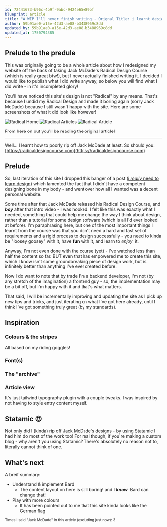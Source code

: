 ```yaml
---
id: 72441673-b96c-4b9f-9abc-9424e65e89bf
blueprint: article
title: "A WIP I'll never finish writing - Orignal Title: i learnt design. (kinda?)"
author: 59b91ae0-a15e-42d3-ae08-b3488969c8dd
updated_by: 59b91ae0-a15e-42d3-ae08-b3488969c8dd
updated_at: 1750794385
---
```

## Prelude to the predule

This was originally going to be a whole article about how I redesigned my website off the back of taking Jack McDade's Radical Design Course (which is really great btw!), but I never actually finished writing it. I decided I would like to publish what I did write anyway, so below you will find what I did write - in it's incompleted glory!

You'll have noticed this site's design is not "Radical" by any means. That's because I undid my Radical Design and made it boring again (sorry Jack McDade) because I still wasn't happy with the site. Here are some screenshots of what it did look like however!

![Radical Home](/assets/images/radical-site/radical-home.png)
![Radical Articles](/assets/images/radical-site/radical-articles.png)
![Radical Article](/assets/images/radical-site/radical-article.png)

From here on out you'll be reading the original article!

---

Well... I learnt how to poorly rip off Jack McDade at least.
So should you:
[https://radicaldesigncourse.com](https://radicaldesigncourse.com)

## Prelude

So, last iteration of this site I dropped this banger of a post ([i _really_ need to learn design](/articles/i-really-need-to-learn-design)) which lamented the fact that I didn't have a competent designing bone in my body - and went over how all I wanted was a decent personal website.

Some time after that Jack McDade released his Radical Design Course, and **_boy_** after that intro video - I was hooked. I felt like this was exactly what I needed, something that could help me change the way I think about design, rather than a tutorial for some design software (which is all I'd ever looked at before). I'm paraphrasing here, but one of the most important things I learnt from the course was that you don't need a hard and fast set of requirements and a rigid process to design successfully - you need to kinda be "loosey goosey" with it, have **fun** with it, and learn to _enjoy_&nbsp; it.

Anyway, I'm not even done with the course (yet) - I've watched less than half the content so far. BUT even that has empowered me to create this site, which I know isn't some groundbreaking piece of design work, but is infinitely better than anything I've ever created before.

Now I do want to note that by trade I'm a backend developer, I'm not (by any stretch of the imagination) a frontend guy - so, the implementation may be a bit off, but I'm happy with it and that's what matters.

That said, I will be incrementally improving and updating the site as I pick up new tips and tricks, and just iterating on what I've got here already, until I think I've got something truly great (by my standards).

## Inspiration

### Colours & the stripes

All based on my riding goggles!

### Font(s)

### The "archive"

### Article view

It's just tailwind typography plugin with a couple tweaks. I was inspired by not having to style entry content myself.

## Statamic 😍

Not only did I (kinda) rip off Jack McDade's designs - by using Statamic I had him do most of the work too!
For real though, if you're making a custom blog - why aren't you using Statamic? There's absolutely no reason not to, literally cannot think of one.

## What's next

A breif summary:
- Understand & implement Bard
	- The content layout on here is still boring! and I **_know_**&nbsp; Bard can change that!
- Play with more colours
	- It has been pointed out to me that this site kinda looks like the German flag


<small>Times I said "Jack McDade" in this article (excluding just now): 3</small>